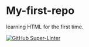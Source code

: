 # My-first-repo
learning HTML for the first time.

[![GitHub Super-Linter](https://github.com/hh1508/My-first-repo/workflows/Lint%20Code%20Base/badge.svg)](https://github.com/marketplace/actions/super-linter)

